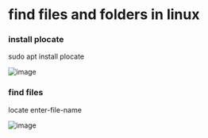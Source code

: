 # find files and folders in linux 

### install plocate

sudo apt install plocate

![image](https://user-images.githubusercontent.com/99254634/208647534-7533dfce-9679-4a82-aa66-14e9bbb45834.png)

### find files

locate enter-file-name

![image](https://user-images.githubusercontent.com/99254634/208647670-be81bf39-3253-4c16-88bc-7f4ea513dbea.png)


  
